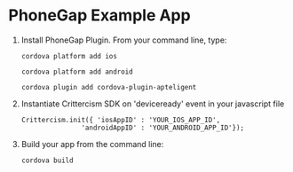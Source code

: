 PhoneGap Example App
=========================

1. Install PhoneGap Plugin. From your command line, type:

    ```
    cordova platform add ios

    cordova platform add android

    cordova plugin add cordova-plugin-apteligent
    ```

2. Instantiate Crittercism SDK on 'deviceready' event in your javascript file

    ```
    Crittercism.init({ 'iosAppID' : 'YOUR_IOS_APP_ID',
                   'androidAppID' : 'YOUR_ANDROID_APP_ID'});
    ```
  
3. Build your app from the command line:

    ```
    cordova build
    ```

